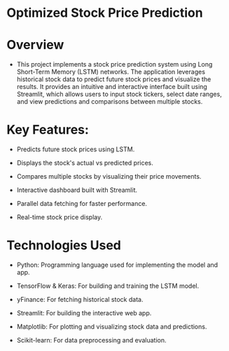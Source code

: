 # Optimized Stock Price Prediction
# Overview
* This project implements a stock price prediction system using Long Short-Term Memory (LSTM) networks. The application leverages historical stock data to predict future stock prices and visualize the results. It provides an intuitive and interactive interface built using Streamlit, which allows users to input stock tickers, select date ranges, and view predictions and comparisons between multiple stocks.

# Key Features:

* Predicts future stock prices using LSTM.

* Displays the stock's actual vs predicted prices.

* Compares multiple stocks by visualizing their price movements.

* Interactive dashboard built with Streamlit.

* Parallel data fetching for faster performance.

* Real-time stock price display.

# Technologies Used

* Python: Programming language used for implementing the model and app.

* TensorFlow & Keras: For building and training the LSTM model.

* yFinance: For fetching historical stock data.

* Streamlit: For building the interactive web app.

* Matplotlib: For plotting and visualizing stock data and predictions.

* Scikit-learn: For data preprocessing and evaluation.
